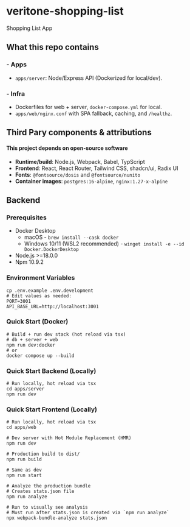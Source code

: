 # veritone-shopping-list
Shopping List App

## What this repo contains
### - Apps
- `apps/server`: Node/Express API (Dockerized for local/dev).
### - Infra
- Dockerfiles for web + server, `docker-compose.yml` for local.
- `apps/web/nginx.conf` with SPA fallback, caching, and `/healthz`.

## Third Pary components & attributions
#### This project depends on open-source software
- **Runtime/build**: Node.js, Webpack, Babel, TypScript
- **Frontend**: React, React Router, Tailwind CSS, shadcn/ui, Radix UI
- **Fonts**: `@fontsource/dosis` and `@fontsource/nunito`
- **Container images**: `postgres:16-alpine`, `nginx:1.27-x-alpine`

## Backend
### Prerequisites
- Docker Desktop
  - macOS - `brew install --cask docker`
  - Windows 10/11 (WSL2 recommended) - `winget install -e --id Docker.DockerDesktop`
- Node.js >=18.0.0
- Npm 10.9.2

### Environment Variables
```
cp .env.example .env.development
# Edit values as needed:
PORT=3001
API_BASE_URL=http://localhost:3001
```

### Quick Start (Docker)
```
# Build + run dev stack (hot reload via tsx)
# db + server + web
npm run dev:docker
# or
docker compose up --build
```

### Quick Start Backend (Locally)
```
# Run locally, hot reload via tsx
cd apps/server
npm run dev
```

### Quick Start Frontend (Locally)
```
# Run locally, hot reload via tsx
cd apps/web

# Dev server with Hot Module Replacement (HMR)
npm run dev

# Production build to dist/
npm run build

# Same as dev
npm run start

# Analyze the production bundle
# Creates stats.json file
npm run analyze

# Run to visually see analysis
# Must run after stats.json is created via `npm run analyze`
npx webpack-bundle-analyze stats.json
```
